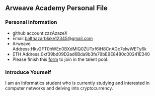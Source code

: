 ## Arweave Academy Personal File

### Personal information

- github account:zzzAzazeX
- Email:balthazarblake12345@gmail.com
- Arweave Address:Hkv2FT0hWEn0BXdMIQ0ZUTxf6iH8CnAGc7elwWETy6k
- ETH Address:0xf39bd09D2ad6Bda9b3fe79bE9E8480c00241E340
- Please finish this [form](https://docs.google.com/forms/d/e/1FAIpQLSfWA5fIIcBgmRppm3jNz5vmf9Mai_QMVil-2pO4r7YKn_Zhtw/viewform?usp=sf_link) to join in the talent pool.

### Introduce Yourself
I am an Informatics student who is currently studying and interested in computer networks and delving into cryptocurrency.